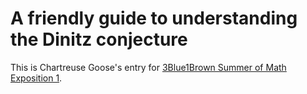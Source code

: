 # A friendly guide to understanding the Dinitz conjecture

This is Chartreuse Goose's entry for [3Blue1Brown Summer of Math Exposition 1](https://www.3blue1brown.com/blog/some1).
